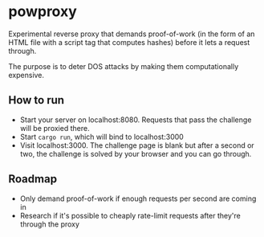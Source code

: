 # powproxy

Experimental reverse proxy that demands proof-of-work (in the form of an HTML file with a script tag that computes hashes) before it lets a request through.

The purpose is to deter DOS attacks by making them computationally expensive.

## How to run

 - Start your server on localhost:8080. Requests that pass the challenge will be proxied there.
 - Start `cargo run`, which will bind to localhost:3000
 - Visit localhost:3000. The challenge page is blank but after a second or two, the challenge is solved by your browser and you can go through.

## Roadmap

 - Only demand proof-of-work if enough requests per second are coming in
 - Research if it's possible to cheaply rate-limit requests after they're through the proxy

